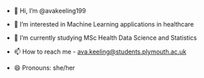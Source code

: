 - 👋 Hi, I’m @avakeeling199
- 👀 I’m interested in Machine Learning applications in healthcare
- 🌱 I’m currently studying MSc Health Data Science and Statistics

- 📫 How to reach me - ava.keeling@students.plymouth.ac.uk
- 😄 Pronouns: she/her

<!---
avakeeling199/avakeeling199 is a ✨ special ✨ repository because its `README.md` (this file) appears on your GitHub profile.
You can click the Preview link to take a look at your changes.
--->
